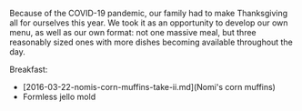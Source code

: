 Because of the COVID-19 pandemic, our family had to make Thanksgiving all for ourselves this year. We took it as an opportunity to develop our own menu, as well as our own format: not one massive meal, but three reasonably sized ones with more dishes becoming available throughout the day.

Breakfast:
- [2016-03-22-nomis-corn-muffins-take-ii.md](Nomi's corn muffins)
- Formless jello mold
